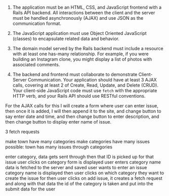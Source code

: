1. The application must be an HTML, CSS, and JavaScript frontend with a Rails API backend. All interactions between the client and the server must be handled asynchronously (AJAX) and use JSON as the communication format.

2. The JavaScript application must use Object Oriented JavaScript (classes) to encapsulate related data and behavior.

3. The domain model served by the Rails backend must include a resource with at least one has-many relationship. For example, if you were building an Instagram clone, you might display a list of photos with associated comments.

4. The backend and frontend must collaborate to demonstrate Client-Server Communication. Your application should have at least 3 AJAX calls, covering at least 2 of Create, Read, Update, and Delete (CRUD). Your client-side JavaScript code must use `fetch` with the appropriate HTTP verb, and your Rails API should use RESTful conventions.

For the AJAX calls
 for this I will create a form where user can enter issue, then once it is added,  I will then append it to the site, and change button to say enter date and time, and then change button to enter description, and then change button to display enter name of issue.

 3 fetch requests

 make town have many categories
 make categories have many issues
 possible:
 town has many issues through categories
 
 enter category, data gets sent through then that ID is picked up for that issue
 user clicks on category
    form is displayed
    user enters category name
        data is fetched to the server and saved
    user wants to enter an issue
        category name is displayed
            then user clicks on which category they want to create the issue for
             then user clicks on add issue, it creates a fetch request and along with that data
             the id of the category is taken and put into the submit data for the user
             

